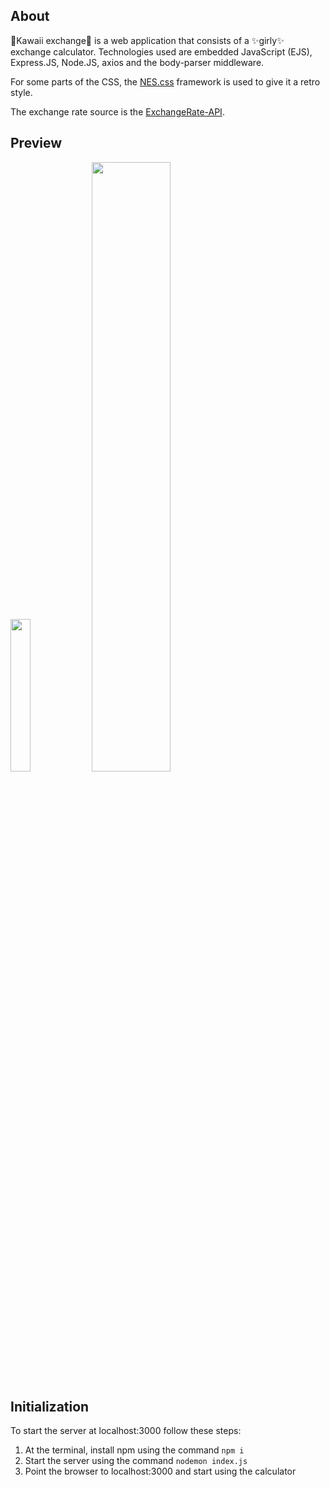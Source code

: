 ## About
  🎀Kawaii exchange🎀 is a web application that consists of a ✨girly✨ exchange calculator. Technologies used are embedded JavaScript (EJS), Express.JS, Node.JS, axios and the body-parser middleware. 
  
  For some parts of the CSS, the [NES.css] framework is used to give it a retro style. 
  
  The exchange rate source is the [ExchangeRate-API].

## Preview 

<img src="https://github.com/user-attachments/assets/f9822cfd-fbcc-4226-a384-061b2cb9e54d" width=25% height=25%>

<img src="https://github.com/user-attachments/assets/57d869a8-b0de-42b8-a4e6-52f0df469809" width=50% height=50%>

## Initialization
To start the server at localhost:3000 follow these steps:

1. At the terminal, install npm using the command `npm i`
2. Start the server using the command `nodemon index.js`
3. Point the browser to localhost:3000 and start using the calculator

[NES.css]: <https://nostalgic-css.github.io/NES.css/>
[ExchangeRate-API]: <https://www.exchangerate-api.com/>
